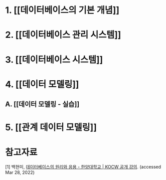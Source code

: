 # 1. [[데이터베이스의 기본 개념]]

# 2. [[데이터베이스 관리 시스템]]

# 3. [[데이터베이스 시스템]]

# 4. [[데이터 모델링]]

## A. [[데이터 모델링 - 실습]]

# 5. [[관계 데이터 모델링]]

# 참고자료

[1] 백현미, [데이터베이스의 원리와 응용 - 한양대학교 | KOCW 공개 강의](http://www.kocw.net/home/search/kemView.do?kemId=1163794). (accessed Mar 28, 2022)